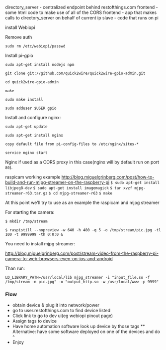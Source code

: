 directory_server - centralized endpoint behind restofthings.com
frontend - some html code to make use of all of the CORS
frontend - app that makes calls to directory_server on behalf of current ip
slave - code that runs on pi


install Webiopi

Remove auth

`sudo rm /etc/webiopi/passwd`


Install pi-gpio

`sudo apt-get install nodejs npm`

`git clone git://github.com/quick2wire/quick2wire-gpio-admin.git`

`cd quick2wire-gpio-admin`

`make`

`sudo make install`

`sudo adduser $USER gpio`


Install and configure nginx:

`sudo apt-get update`

`sudo apt-get install nginx`

`copy default file from pi-config-files to /etc/nginx/sites-*`

`service nginx start`


Nginx if used as a CORS proxy in this case(nginx will by default run on port `80`).

raspicam working example
http://blog.miguelgrinberg.com/post/how-to-build-and-run-mjpg-streamer-on-the-raspberry-pi
`$ sudo apt-get install libjpeg8-dev`
`$ sudo apt-get install imagemagick`
`$ tar xvzf mjpg-streamer-r63.tar.gz`
`$ cd mjpg-streamer-r63`
`$ make`

At this point we'll try to use as an example the raspicam and mjpg streamer



For starting the camera: 

`$ mkdir /tmp/stream`

`$ raspistill --nopreview -w 640 -h 480 -q 5 -o /tmp/stream/pic.jpg -tl 100 -t 9999999 -th 0:0:0 &`

You need to install mjpg streamer:

http://blog.miguelgrinberg.com/post/stream-video-from-the-raspberry-pi-camera-to-web-browsers-even-on-ios-and-android

Than run: 

`LD_LIBRARY_PATH=/usr/local/lib mjpg_streamer -i "input_file.so -f /tmp/stream -n pic.jpg" -o "output_http.so -w /usr/local/www -p 9999"`

### Flow
* obtain device & plug it into network/power
* go to user.restofthings.com to find device listed
* Click link to go to dev ui(eg webiopi pinout page)
* Assign tags to device
* Have home automation software look up device by those tags
** Alternative: have some software deployed on one of the devices and do ^
* Enjoy
